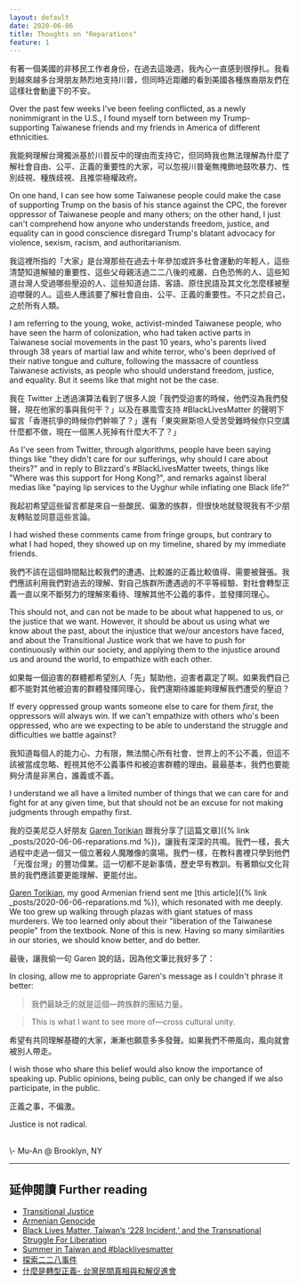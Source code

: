 ```yaml
---
layout: default
date: 2020-06-06
title: Thoughts on "Reparations"
feature: 1
---
```


有著一個美國的非移民工作者身份，在過去這幾週，我內心一直感到很掙扎。我看到越來越多台灣朋友熱烈地支持川普，但同時近距離的看到美國各種族裔朋友們在這樣社會動盪下的不安。

Over the past few weeks I've been feeling conflicted, as a newly nonimmigrant in the U.S., I found myself torn between my Trump-supporting Taiwanese friends and my friends in America of different ethnicities.

我能夠理解台灣獨派基於川普反中的理由而支持它，但同時我也無法理解為什麼了解社會自由、公平、正義的重要性的大家，可以忽視川普毫無掩飾地鼓吹暴力、性別歧視、種族歧視、且推崇極權政府。

On one hand, I can see how some Taiwanese people could make the case of supporting Trump on the basis of his stance against the CPC, the forever oppressor of Taiwanese people and many others; on the other hand, I just can't comprehend how anyone who understands freedom, justice, and equality can in good conscience disregard Trump's blatant advocacy for violence, sexism, racism, and authoritarianism.

我這裡所指的「大家」是台灣那些在過去十年參加或許多社會運動的年輕人，這些清楚知道解殖的重要性、這些父母親活過二二八後的戒嚴、白色恐怖的人、這些知道台灣人受過哪些壓迫的人、這些知道台語、客語、原住民語及其文化怎麼樣被壓迫噤聲的人。這些人應該要了解社會自由、公平、正義的重要性。不只之於自己，之於所有人類。

I am referring to the young, woke, activist-minded Taiwanese people, who have seen the harm of colonization, who had taken active parts in Taiwanese social movements in the past 10 years, who's parents lived through 38 years of martial law and white terror, who's been deprived of their native tongue and culture, following the massacre of countless Taiwanese activists, as people who should understand freedom, justice, and equality. But it seems like that might not be the case.

我在 Twitter 上透過演算法看到了很多人說「我們受迫害的時候，他們沒為我們發聲，現在他家的事與我何干？」以及在暴風雪支持 #BlackLivesMatter 的聲明下留言「香港抗爭的時候你們幹嘛了？」還有「東突厥斯坦人受苦受難時候你只空講什麼都不做，現在一個黑人死掉有什麼大不了？」

As I've seen from Twitter, through algorithms, people have been saying things like "they didn't care for our sufferings, why should I care about theirs?" and in reply to Blizzard's #BlackLivesMatter tweets, things like "Where was this support for Hong Kong?", and remarks against liberal medias like "paying lip services to the Uyghur while inflating one Black life?"

我起初希望這些留言都是來自一些酸民、偏激的族群，但很快地就發現我有不少朋友轉貼並同意這些言論。

I had wished these comments came from fringe groups, but contrary to what I had hoped, they showed up on my timeline, shared by my immediate friends.

我們不該在這個時間點比較我們的遭遇、比較誰的正義比較值得、需要被聲張。我們應該利用我們對過去的理解、對自己族群所遭遇過的不平等經驗、對社會轉型正義一直以來不斷努力的理解來看待、理解其他不公義的事件，並發揮同理心。

This should not, and can not be made to be about what happened to us, or the justice that we want. However, it should be about us using what we know about the past, about the injustice that we/our ancestors have faced, and about the Transitional Justice work that we have to push for continuously within our society, and applying them to the injustice around us and around the world, to empathize with each other.

如果每一個迫害的群體都希望別人「先」幫助他，迫害者贏定了啊。如果我們自己都不能對其他被迫害的群體發揮同理心，我們還期待誰能夠理解我們遭受的壓迫？

If every oppressed group wants someone else to care for them *first*, the oppressors will always win. If we can't empathize with others who's been oppressed, who are we expecting to be able to understand the struggle and difficulties we battle against?

我知道每個人的能力心、力有限，無法關心所有社會、世界上的不公不義，但這不該被當成忽略、輕視其他不公義事件和被迫害群體的理由。最最基本，我們也要能夠分清是非黑白，誰義或不義。

I understand we all have a limited number of things that we can care for and fight for at any given time, but that should not be an excuse for not making judgments through empathy first.


我的亞美尼亞人好朋友 [Garen Torikian](https://www.gjtorikian.com/) 跟我分享了[這篇文章]({% link _posts/2020-06-06-reparations.md %})，讓我有深深的共鳴。我們一樣，長大過程中走過一個又一個立著殺人魔雕像的廣場。我們一樣，在教科書裡只學到他們「光復台灣」的豐功偉業。這一切都不是新事情，歷史早有教訓。有著類似文化背景的我們應該要更能理解、更能付出。

[Garen Torikian](https://www.gjtorikian.com/), my good Armenian friend sent me [this article]({% link _posts/2020-06-06-reparations.md %}), which resonated with me deeply. We too grew up walking through plazas with giant statues of mass murderers. We too learned only about their "liberation of the Taiwanese people" from the textbook. None of this is new. Having so many similarities in our stories, we should know better, and do better.

最後，讓我偷一句 Garen 說的話，因為他文筆比我好多了：

In closing, allow me to appropriate Garen's message as I couldn't phrase it better:

> 我們最缺乏的就是這個—跨族群的團結力量。

> This is what I want to see more of—cross cultural unity.

希望有共同理解基礎的大家，漸漸也願意多多發聲。如果我們不帶風向，風向就會被別人帶走。

I wish those who share this belief would also know the importance of speaking up. Public opinions, being public, can only be changed if we also participate, in the public.

正義之事，不偏激。

Justice is not radical.

<br>
\- Mu-An @ Brooklyn, NY

---

## 延伸閱讀 Further reading

- [Transitional Justice](https://en.wikipedia.org/wiki/Transitional_justice)
- [Armenian Genocide](https://en.wikipedia.org/wiki/Armenian_Genocide)
- [Black Lives Matter, Taiwan’s ‘228 Incident,’ and the Transnational Struggle For Liberation](http://blackyouthproject.com/black-lives-matter-taiwans-228-incident-and-the-transnational-struggle-for-liberation/)
- [Summer in Taiwan and #blacklivesmatter](http://www.taiwaneseamerican.org/2016/07/taiwan-blacklivesmatter/)
- [探索二二八事件](https://228memorialmuseum.gov.taipei/cp.aspx?n=5FD2DBAFF988BC0B)
- [什麼是轉型正義- 台灣民間真相與和解促進會](https://taiwantrc.org/transitional-justice/)

